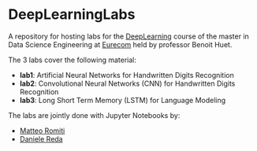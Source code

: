 # DeepLearningLabs
A repository for hosting labs for the
[DeepLearning](http://www.eurecom.fr/en/course/DeepLearning-2018Spring)  course of the master
in Data Science Engineering at [Eurecom](http://www.eurecom.fr) held by
professor Benoit Huet.

The 3 labs cover the following material:
* **lab1**: Artificial Neural Networks for Handwritten Digits
  Recognition
* **lab2**: Convolutional Neural Networks (CNN) for Handwritten Digits
  Recognition
* **lab3**: Long Short Term Memory (LSTM) for Language Modeling

The labs are jointly done with Jupyter Notebooks by:
* [Matteo Romiti](http://www.github.com/MatteoRomiti)
* [Daniele Reda](http://www.github.com/rdednl)

